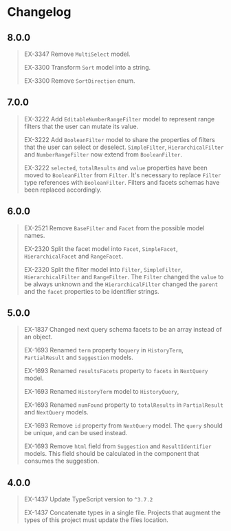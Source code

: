 # Changelog

## 8.0.0

> EX-3347 Remove `MultiSelect` model.
> 
> EX-3300 Transform `Sort` model into a string.
> 
> EX-3300 Remove `SortDirection` enum.

## 7.0.0

> EX-3222 Add `EditableNumberRangeFilter` model to represent range filters that the user can mutate its value.
>
> EX-3222 Add `BooleanFilter` model to share the properties of filters that the user can select or deselect. `SimpleFilter`, `HierarchicalFilter` and `NumberRangeFilter` now extend from `BooleanFilter`.
>
> EX-3222 `selected`, `totalResults` and `value` properties have been moved to `BooleanFilter` from `Filter`. It's necessary to replace `Filter` type references with `BooleanFilter`. Filters and facets schemas have been replaced accordingly.

## 6.0.0

> EX-2521 Remove `BaseFilter` and `Facet` from the possible model names.
>
> EX-2320 Split the facet model into `Facet`, `SimpleFacet`, `HierarchicalFacet` and `RangeFacet`.
>
> EX-2320 Split the filter model into `Filter`, `SimpleFilter`, `HierarchicalFilter` and `RangeFilter`. The `Filter` changed the `value` to be always unknown and the `HierarchicalFilter` changed the `parent` and the `facet` properties to be identifier strings.

## 5.0.0

> EX-1837 Changed next query schema facets to be an array instead of an object.
>
> EX-1693 Renamed `term` property to`query` in `HistoryTerm`, `PartialResult` and `Suggestion` models. 
>
> EX-1693 Renamed `resultsFacets` property to `facets` in `NextQuery` model.
>
> EX-1693 Renamed `HistoryTerm` model to `HistoryQuery`,
>
> EX-1693 Renamed `numFound` property to `totalResults` in `PartialResult` and `NextQuery` models.
>
> EX-1693 Remove `id` property from `NextQuery` model. The `query` should be unique, and can be used instead.
>
> EX-1693 Remove `html` field from `Suggestion` and `ResultIdentifier` models. This field should be calculated in the component that consumes the suggestion.

## 4.0.0

> EX-1437 Update TypeScript version to `^3.7.2`
>
> EX-1437 Concatenate types in a single file. Projects that augment the types of this project must update the files location.

